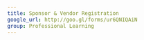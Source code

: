 ```yaml
---
title: Sponsor & Vendor Registration
google_url: http://goo.gl/forms/ur6QNIQAiN
group: Professional Learning
---
```

